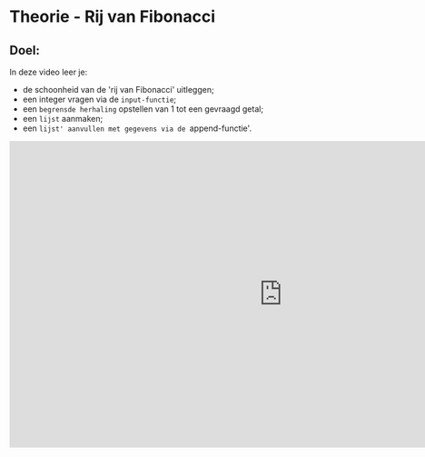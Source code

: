 # Theorie - Rij van Fibonacci


## Doel:

In deze video leer je: 
* de schoonheid van de 'rij van Fibonacci' uitleggen; 
* een integer vragen via de `input-functie`;
* een `begrensde herhaling` opstellen van 1 tot een gevraagd getal; 
* een `lijst` aanmaken; 
* een `lijst' aanvullen met gegevens via de `append-functie'. 


<div class ="dodona-centered-group">
<iframe width="960" height="540" src="https://www.youtube.com/embed/np-c87b9nHk?list=PL7qul8TV_7p5mZ_LFp_KHUVn1WglOU-is" title="Python in de Klas - Fibonacci" frameborder="0" allow="accelerometer; autoplay; clipboard-write; encrypted-media; gyroscope; picture-in-picture; web-share" allowfullscreen></iframe>
</div>
